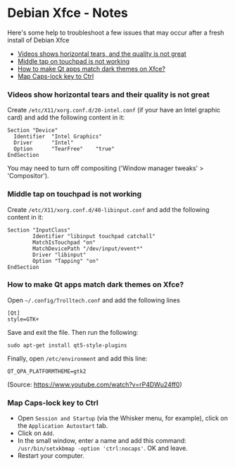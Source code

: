 # Debian Xfce - Notes

Here's some help to troubleshoot a few issues that may occur after a fresh install of Debian Xfce
- [Videos shows horizontal tears, and the quality is not great](#video_tears)
- [Middle tap on touchpad is not working](#middle_tap)
- [How to make Qt apps match dark themes on Xfce?](#qt_dark)
- [Map Caps-lock key to Ctrl](#caps_ctrl)

### <a name='video_tears'></a>Videos show horizontal tears and their quality is not great

Create `/etc/X11/xorg.conf.d/20-intel.conf` (if your have an Intel graphic card) and add the following content in it:
```
Section "Device"
  Identifier  "Intel Graphics"
  Driver      "Intel"
  Option      "TearFree"    "true"
EndSection
```
You may need to turn off compositing ('Window manager tweaks' > 'Compositor').

### <a name="middle_tap"></a>Middle tap on touchpad is not working

Create `/etc/X11/xorg.conf.d/40-libinput.conf` and add the following content in it:
```
Section "InputClass"
        Identifier "libinput touchpad catchall"
        MatchIsTouchpad "on"
        MatchDevicePath "/dev/input/event*"
        Driver "libinput"
        Option "Tapping" "on"
EndSection
```

### <a name='qt_dark'></a>How to make Qt apps match dark themes on Xfce?

Open `~/.config/Trolltech.conf` and add the following lines
```
[Qt]
style=GTK+
```
Save and exit the file. Then run the following:
```
sudo apt-get install qt5-style-plugins
```
Finally, open `/etc/environment` and add this line:
```
QT_QPA_PLATFORMTHEME=gtk2
```   
(Source: https://www.youtube.com/watch?v=rP4DWu24ff0)

### <a name='caps_ctrl'></a>Map Caps-lock key to Ctrl
- Open `Session and Startup` (via the Whisker menu, for example), click on the `Application Autostart` tab.
- Click on `Add`.
- In the small window, enter a name and add this command: `/usr/bin/setxkbmap -option 'ctrl:nocaps'`. OK and leave.
- Restart your computer.
